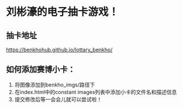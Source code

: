 # 刘彬濠的电子抽卡游戏！
## 抽卡地址
<https://benkhohub.github.io/lottary_benkho/>
## 如何添加赛博小卡：
1. 将图像添加到benkho_imgs/路径下
2. 在index.html中的constant images列表中添加小卡的文件名和描述信息
3. 提交修改后等一会会儿就可以尝试啦！
